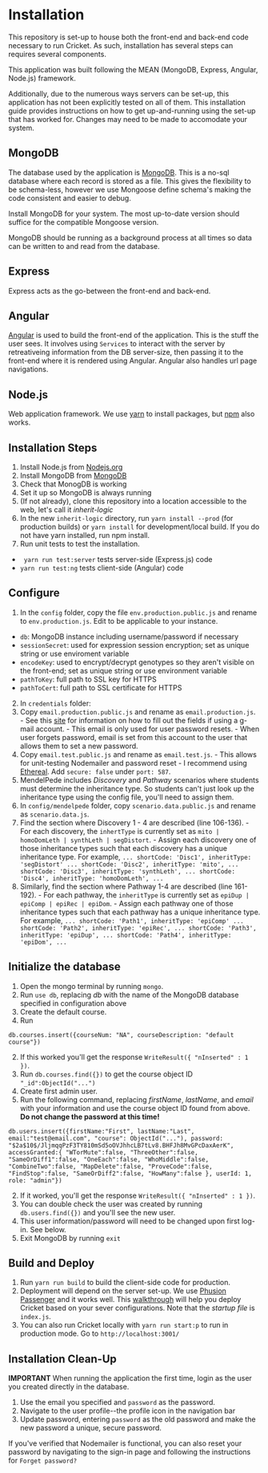 # Installation

This repository is set-up to house both the front-end and back-end code necessary to run Cricket.
As such, installation has several steps can requires several components.

This application was built following the MEAN (MongoDB, Express, Angular, Node.js) framework.

Additionally, due to the numerous ways servers can be set-up, this application has not been explicitly tested on all of them. This installation guide provides instructions on how to get up-and-running using the set-up that has worked for. Changes may need to be made to accomodate your system.

## MongoDB

The database used by the application is [MongoDB](https://www.mongodb.com/what-is-mongodb). This is a no-sql database where each record is stored as a file.
This gives the flexibility to be schema-less, however we use Mongoose define schema's making the code consistent and easier to debug.

Install MongoDB for your system. The most up-to-date version should suffice for the compatible Mongoose version.

MongoDB should be running as a background process at all times so data can be written to and read from the database.

## Express
Express acts as the go-between the front-end and back-end.

## Angular
[Angular](https://angular.io/) is used to build the front-end of the application. This is the stuff the user sees. It involves using `Services` to interact with the server by retreativeing information from the DB server-size, then passing it to the front-end where it is rendered using Angular. Angular also handles url page navigations.

## Node.js
Web application framework. We use [yarn](https://yarnpkg.com/en/) to install packages, but [npm](https://www.npmjs.com/) also works.

## Installation Steps
1. Install Node.js from [Nodejs.org](https://nodejs.org/en/)
2. Install MongoDB from [MongoDB](https://www.mongodb.com/download-center?jmp=nav#community)
  1. Check that MonogDB is working
  2. Set it up so MongoDB is always running
3. (If not already), clone this repository into a location accessible to the web, let's call it *inherit-logic*
4. In the new `inherit-logic` directory, run `yarn install --prod` (for production builds) or `yarn install` for development/local build. If you do not have yarn installed, run npm install.
5. Run unit tests to test the installation.
  - ` yarn run test:server` tests server-side (Express.js) code
  - `yarn run test:ng` tests client-side (Angular) code

## Configure
1. In the `config` folder, copy the file `env.production.public.js` and rename to `env.production.js`. Edit to be applicable to your instance.
  - `db`: MongoDB instance including username/password if necessary
  - `sessionSecret`: used for expression session encryption; set as unique string or use enviroment variable
  - `encodeKey`: used to encrypt/decrypt genotypes so they aren't visible on the front-end; set as unique string or use environment variable
  - `pathToKey`: full path to SSL key for HTTPS
  - `pathToCert`: full path to SSL certificate for HTTPS
2. In `credentials` folder:
  1. Copy `email.production.public.js` and rename as `email.production.js`.
    - See this [site](https://www.johnvincent.io/express-emails-gmail/) for information on how to fill out the fields if using a g-mail account.
    - This email is only used for user password resets.
    - When user forgets password, email is set from this account to the user that allows them to set a new password.
  2. Copy `email.test.public.js` and rename as `email.test.js`.
    - This allows for unit-testing Nodemailer and password reset
    - I recommend using [Ethereal](https://ethereal.email/). Add `secure: false` under `port: 587`.
3. MendelPede includes *Discovery* and *Pathway* scenarios where students must determine the inheritance type.
So students can't just look up the inheritance type using the config file, you'll need to assign them.
  1. In `config/mendelpede` folder, copy `scenario.data.public.js` and rename as `scenario.data.js`.
  2. Find the section where Discovery 1 - 4 are described (line 106-136).
    - For each discovery, the `inhertType` is currently set as `mito | homoDomLeth | synthLeth | segDistort`.
    - Assign each discovery one of those inheritance types such that each discovery has a unique inheritance type. For example,
    ```
    ...
    shortCode: 'Disc1',
    inheritType: 'segDistort'
    ...
    shortCode: 'Disc2',
    inheritType: 'mito',
    ...
    shortCode: 'Disc3',
    inheritType: 'synthLeth',
    ...
    shortCode: 'Disc4',
    inheritType: 'homoDomLeth',
    ...
    ```
  3. Similarly, find the section where Pathway 1-4 are described (line 161-192).
    - For each pathway, the `inheritType` is currently set as `epiDup | epiComp | epiRec | epiDom`.
    - Assign each pathway one of those inheritance types such that each pathway has a unique inheritance type. For example,
    ```
    ...
    shortCode: 'Path1',
    inheritType: 'epiComp'
    ...
    shortCode: 'Path2',
    inheritType: 'epiRec',
    ...
    shortCode: 'Path3',
    inheritType: 'epiDup',
    ...
    shortCode: 'Path4',
    inheritType: 'epiDom',
    ...
    ```
## Initialize the database
1. Open the mongo terminal by running `mongo`.
2. Run `use db`, replacing *db* with the name of the MongoDB database specified in configuration above
3. Create the default course.
  1. Run
```
db.courses.insert({courseNum: "NA", courseDescription: "default course"})
```
  2. If this worked you'll get the response `WriteResult({ "nInserted" : 1 })`.
  3. Run `db.courses.find({})` to get the course object ID `"_id":ObjectId("...")`
4. Create first admin user.
  1. Run the following command, replacing *firstName*, *lastName*, and *email* with your information and use the course object ID found from above. **Do not change the password at this time!**
  ```
db.users.insert({firstName:"First", lastName:"Last", email:"test@email.com", "course": ObjectId("..."), password: "$2a$10$/JljmqqPzF3TY810mSd5oOVJhhcLB7tLv8.BHFJh8MvGPcDaxAerK", accessGranted:{ "WTorMute":false, "ThreeOther":false, "SameOrDiff1":false, "OneEach":false, "WhoMiddle":false, "CombineTwo":false, "MapDelete":false, "ProveCode":false, "FindStop":false, "SameOrDiff2":false, "HowMany":false }, userId: 1, role: "admin"})
  ```
  2. If it worked, you'll get the response `WriteResult({ "nInserted" : 1 })`.
  3. You can double check the user was created by running `db.users.find({})` and you'll see the new user.
5. This user information/password will need to be changed upon first log-in. See below.
6. Exit MongoDB by running `exit`

## Build and Deploy
1. Run `yarn run build` to build the client-side code for production.
2. Deployment will depend on the server set-up. We use [Phusion Passenger]() and it works well. This [walkthrough](https://www.phusionpassenger.com/library/walkthroughs/deploy/nodejs/) will help you deploy Cricket based on your sever configurations. Note that the *startup file* is `index.js`.
3. You can also run Cricket locally with `yarn run start:p` to run in production mode. Go to `http://localhost:3001/`

## Installation Clean-Up
**IMPORTANT**
When running the application the first time, login as the user you created directly in the database.

1. Use the email you specified and `password` as the password.
2. Navigate to the user profile--the profile icon in the navigation bar
3. Update password, entering `password` as the old password and make the new password a unique, secure password.

If you've verified that Nodemailer is functional, you can also reset your password by navigating to the sign-in page and following the instructions for `Forget password?`
